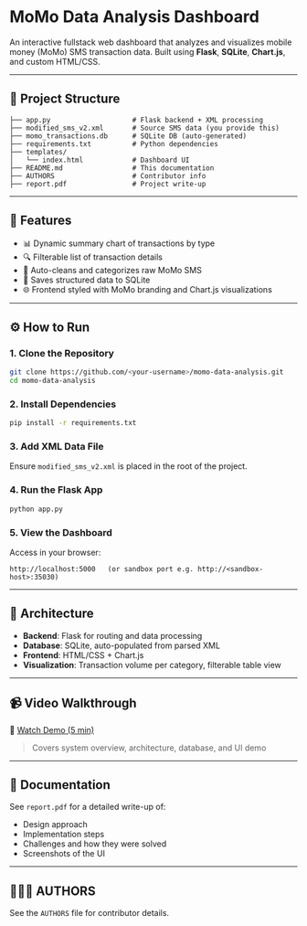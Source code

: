 # MoMo Data Analysis Dashboard

An interactive fullstack web dashboard that analyzes and visualizes mobile money (MoMo) SMS transaction data. Built using **Flask**, **SQLite**, **Chart.js**, and custom HTML/CSS.

---

## 📁 Project Structure

```
├── app.py                    # Flask backend + XML processing
├── modified_sms_v2.xml       # Source SMS data (you provide this)
├── momo_transactions.db      # SQLite DB (auto-generated)
├── requirements.txt          # Python dependencies
├── templates/
│   └── index.html            # Dashboard UI
├── README.md                 # This documentation
├── AUTHORS                   # Contributor info
├── report.pdf                # Project write-up
```

---

## 🚀 Features

* 📊 Dynamic summary chart of transactions by type
* 🔍 Filterable list of transaction details
* 🧼 Auto-cleans and categorizes raw MoMo SMS
* 💾 Saves structured data to SQLite
* 🌐 Frontend styled with MoMo branding and Chart.js visualizations

---

## ⚙️ How to Run

### 1. Clone the Repository

```bash
git clone https://github.com/<your-username>/momo-data-analysis.git
cd momo-data-analysis
```

### 2. Install Dependencies

```bash
pip install -r requirements.txt
```

### 3. Add XML Data File

Ensure `modified_sms_v2.xml` is placed in the root of the project.

### 4. Run the Flask App

```bash
python app.py
```

### 5. View the Dashboard

Access in your browser:

```
http://localhost:5000   (or sandbox port e.g. http://<sandbox-host>:35030)
```

---

## 🧠 Architecture

* **Backend**: Flask for routing and data processing
* **Database**: SQLite, auto-populated from parsed XML
* **Frontend**: HTML/CSS + Chart.js
* **Visualization**: Transaction volume per category, filterable table view

---

## 📹 Video Walkthrough

🎥 [Watch Demo (5 min)](https://youtu.be/YOUR_VIDEO_LINK)

> Covers system overview, architecture, database, and UI demo

---

## 📄 Documentation

See `report.pdf` for a detailed write-up of:

* Design approach
* Implementation steps
* Challenges and how they were solved
* Screenshots of the UI

---

## 👨🏽‍💻 AUTHORS

See the `AUTHORS` file for contributor details.
